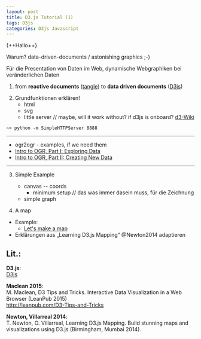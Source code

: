 ```yaml
---
layout: post
title: D3.js Tutorial (1)
tags: D3js
categories: D3js Javascript
---
```


{++Hallo++}

Warum? data-driven-documents / astonishing graphics ;-)

Für die Presentation von Daten im Web, dynamische Webgraphiken bei veränderlichen Daten

1) from **reactive documents** ([tangle][]) to **data driven documents** ([D3js][])

[tangle]: http://worrydream.com/Tangle/
[D3js]: d3js.org

2) Grundfunktionen erklären!
    + html
    + svg
    + little server // maybe, will it work without? if d3js is onboard? [d3-Wiki][]

~~~ {.bash}
~> python -m SimpleHTTPServer 8888
~~~

* * * *

- ogr2ogr - examples, if we need them
- [Intro to OGR, Part I: Exploring Data](http://sarasafavi.com/intro-to-ogr-part-i-exploring-data.html)
- [Intro to OGR, Part II: Creating New Data](http://sarasafavi.com/intro-to-ogr-part-ii-creating-new-data.html)

* * * *

[d3-Wiki]: https://github.com/mbostock/d3/wiki
[dashingd3js.com]: https://www.dashingd3js.com

3) Simple Example
    + canvas -- coords
        - minimum setup // das was immer dasein muss, für die Zeichnung
    + simple graph

4) A map

- Example:
    + [Let's make a map](http://bost.ocks.org/mike/map/)
- Erklärungen aus „Learning D3.js Mapping“ @Newton2014 adaptieren

## Lit.:

**D3.js**:<br />
[D3js][]

**Maclean 2015**:<br />
M. Maclean, D3 Tips and Tricks. Interactive Data Visualization in a Web Browser (LeanPub 2015)<br />
<http://leanpub.com/D3-Tips-and-Tricks>

**Newton, Villarreal 2014**:<br/>
T. Newton, O. Villarreal, Learning D3.js Mapping. Build stunning maps and visualizations using D3.js (Birmingham, Mumbai 2014).


